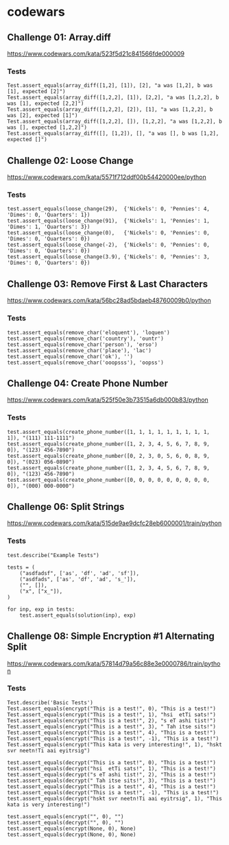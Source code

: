 # codewars

## Challenge 01: Array.diff
https://www.codewars.com/kata/523f5d21c841566fde000009

### Tests
```
Test.assert_equals(array_diff([1,2], [1]), [2], "a was [1,2], b was [1], expected [2]")
Test.assert_equals(array_diff([1,2,2], [1]), [2,2], "a was [1,2,2], b was [1], expected [2,2]")
Test.assert_equals(array_diff([1,2,2], [2]), [1], "a was [1,2,2], b was [2], expected [1]")
Test.assert_equals(array_diff([1,2,2], []), [1,2,2], "a was [1,2,2], b was [], expected [1,2,2]")
Test.assert_equals(array_diff([], [1,2]), [], "a was [], b was [1,2], expected []")
```

## Challenge 02: Loose Change
https://www.codewars.com/kata/5571f712ddf00b54420000ee/python

### Tests
```
test.assert_equals(loose_change(29),  {'Nickels': 0, 'Pennies': 4, 'Dimes': 0, 'Quarters': 1})
test.assert_equals(loose_change(91),  {'Nickels': 1, 'Pennies': 1, 'Dimes': 1, 'Quarters': 3})
test.assert_equals(loose_change(0),   {'Nickels': 0, 'Pennies': 0, 'Dimes': 0, 'Quarters': 0})
test.assert_equals(loose_change(-2),  {'Nickels': 0, 'Pennies': 0, 'Dimes': 0, 'Quarters': 0})
test.assert_equals(loose_change(3.9), {'Nickels': 0, 'Pennies': 3, 'Dimes': 0, 'Quarters': 0})
```

## Challenge 03: Remove First & Last Characters
https://www.codewars.com/kata/56bc28ad5bdaeb48760009b0/python 

### Tests
```
test.assert_equals(remove_char('eloquent'), 'loquen')
test.assert_equals(remove_char('country'), 'ountr')
test.assert_equals(remove_char('person'), 'erso')
test.assert_equals(remove_char('place'), 'lac')
test.assert_equals(remove_char('ok'), '')
test.assert_equals(remove_char('ooopsss'), 'oopss')
```

## Challenge 04: Create Phone Number
https://www.codewars.com/kata/525f50e3b73515a6db000b83/python

### Tests
```
test.assert_equals(create_phone_number([1, 1, 1, 1, 1, 1, 1, 1, 1, 1]), "(111) 111-1111")
test.assert_equals(create_phone_number([1, 2, 3, 4, 5, 6, 7, 8, 9, 0]), "(123) 456-7890")
test.assert_equals(create_phone_number([0, 2, 3, 0, 5, 6, 0, 8, 9, 0]), "(023) 056-0890")
test.assert_equals(create_phone_number([1, 2, 3, 4, 5, 6, 7, 8, 9, 0]), "(123) 456-7890")
test.assert_equals(create_phone_number([0, 0, 0, 0, 0, 0, 0, 0, 0, 0]), "(000) 000-0000")
```

## Challenge 06: Split Strings
https://www.codewars.com/kata/515de9ae9dcfc28eb6000001/train/python

### Tests
```
test.describe("Example Tests")

tests = (
    ("asdfadsf", ['as', 'df', 'ad', 'sf']),
    ("asdfads", ['as', 'df', 'ad', 's_']),
    ("", []),
    ("x", ["x_"]),
)

for inp, exp in tests:
    test.assert_equals(solution(inp), exp)
```


## Challenge 08: Simple Encryption #1 Alternating Split
https://www.codewars.com/kata/57814d79a56c88e3e0000786/train/python

### Tests
```
Test.describe('Basic Tests')
Test.assert_equals(encrypt("This is a test!", 0), "This is a test!")
Test.assert_equals(encrypt("This is a test!", 1), "hsi  etTi sats!")
Test.assert_equals(encrypt("This is a test!", 2), "s eT ashi tist!")
Test.assert_equals(encrypt("This is a test!", 3), " Tah itse sits!")
Test.assert_equals(encrypt("This is a test!", 4), "This is a test!")
Test.assert_equals(encrypt("This is a test!", -1), "This is a test!")
Test.assert_equals(encrypt("This kata is very interesting!", 1), "hskt svr neetn!Ti aai eyitrsig")

test.assert_equals(decrypt("This is a test!", 0), "This is a test!")
test.assert_equals(decrypt("hsi  etTi sats!", 1), "This is a test!")
test.assert_equals(decrypt("s eT ashi tist!", 2), "This is a test!")
test.assert_equals(decrypt(" Tah itse sits!", 3), "This is a test!")
test.assert_equals(decrypt("This is a test!", 4), "This is a test!")
test.assert_equals(decrypt("This is a test!", -1), "This is a test!")
test.assert_equals(decrypt("hskt svr neetn!Ti aai eyitrsig", 1), "This kata is very interesting!")

test.assert_equals(encrypt("", 0), "")
test.assert_equals(decrypt("", 0), "")
test.assert_equals(encrypt(None, 0), None)
test.assert_equals(decrypt(None, 0), None)
```